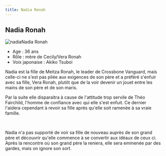 ```yaml
---
title: Nadia Ronah
---
```


Nadia Ronah
-----------

![nadia](/images/stories/saga/F91/persos/crossbone/nadia.jpg)Nadia Ronah  
- Age : 36 ans  
- Rôle : mère de Cecily/Vera Ronah  
- Voix japonaise : Akiko Tsuboi


Nadia est la fille de Meitza Ronah, le leader de Crossbone Vanguard, mais celle-ci ne s'est pas pliée aux exigences de son père et a préféré s'enfuir avec sa fille, Vera Ronah, plutôt que de la voir devenir un jouet entre les mains de son père et de son maris.


Par la suite elle disparaitra à cause de l'attitude trop servile de Théo Fairchild, l'homme de confiance avec qui elle s'est enfuit. Ce dernier l'aidera cependant à revoir sa fille après qu'elle soit ramenée à sa vraie famille.


 


Nadia n'a pas supporté de voir sa fille de nouveau auprès de son grand père et découvrir qu'elle commence à se convertir aux idéaux de ceux ci. Après la rencontre où son grand père la reniera, elle sera emmenée par des gardes, mais on ignore son sort.

